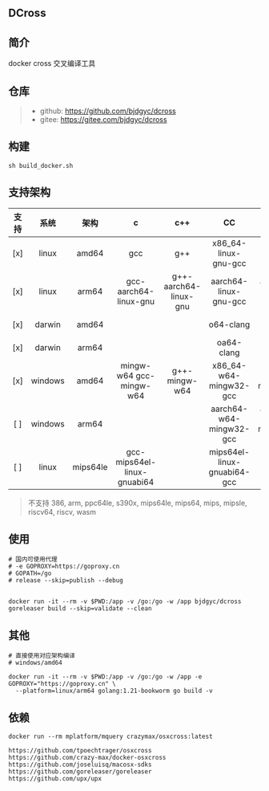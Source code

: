 ## DCross

## 简介

docker cross 交叉编译工具

## 仓库

> - github: https://github.com/bjdgyc/dcross
> - gitee: https://gitee.com/bjdgyc/dcross

## 构建

```
sh build_docker.sh
```

## 支持架构

| 支持  |   系统    |    架构    |              c              |          c++          |             CC              |           CXX           |                       备注                       |
|:---:|:-------:|:--------:|:---------------------------:|:---------------------:|:---------------------------:|:-----------------------:|:----------------------------------------------:|
| [x] |  linux  |  amd64   |             gcc             |          g++          |    x86_64-linux-gnu-gcc     |  x86_64-linux-gnu-g++   |                                                |
| [x] |  linux  |  arm64   |    gcc-aarch64-linux-gnu    | g++-aarch64-linux-gnu |    aarch64-linux-gnu-gcc    |  aarch64-linux-gnu-g++  |                                                |
| [x] | darwin  |  amd64   |                             |                       |          o64-clang          |       o64-clang++       |                                                |
| [x] | darwin  |  arm64   |                             |                       |         oa64-clang          |      oa64-clang++       |                                                |
| [x] | windows |  amd64   |  mingw-w64  gcc-mingw-w64   |     g++-mingw-w64     |   x86_64-w64-mingw32-gcc    | x86_64-w64-mingw32-g++  | https://launchpad.net/ubuntu/+source/mingw-w64 |
| [ ] | windows |  arm64   |                             |                       |   aarch64-w64-mingw32-gcc   | aarch64-w64-mingw32-g++ | https://launchpad.net/ubuntu/+source/mingw-w64 |
| [ ] |  linux  | mips64le | gcc-mips64el-linux-gnuabi64 |                       | mips64el-linux-gnuabi64-gcc |                         |                                                |

> 不支持
> 386, arm, ppc64le, s390x, mips64le, mips64, mips, mipsle, riscv64, riscv, wasm

## 使用

```
# 国内可使用代理
# -e GOPROXY=https://goproxy.cn
# GOPATH=/go
# release --skip=publish --debug


docker run -it --rm -v $PWD:/app -v /go:/go -w /app bjdgyc/dcross goreleaser build --skip=validate --clean

```

## 其他

```
# 直接使用对应架构编译
# windows/amd64

docker run -it --rm -v $PWD:/app -v /go:/go -w /app -e GOPROXY="https://goproxy.cn" \
  --platform=linux/arm64 golang:1.21-bookworm go build -v
```

## 依赖

```
docker run --rm mplatform/mquery crazymax/osxcross:latest

https://github.com/tpoechtrager/osxcross
https://github.com/crazy-max/docker-osxcross
https://github.com/joseluisq/macosx-sdks
https://github.com/goreleaser/goreleaser
https://github.com/upx/upx
```